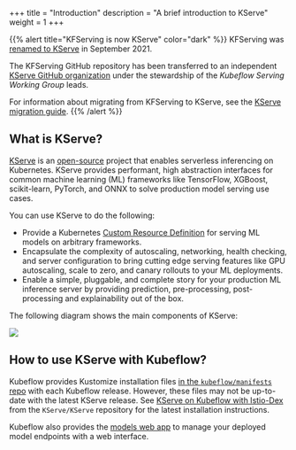+++
title = "Introduction"
description = "A brief introduction to KServe"
weight = 1
+++

{{% alert title="KFServing is now KServe" color="dark" %}}
KFServing was [renamed to KServe](https://kserve.github.io/website/0.11/blog/articles/2021-09-27-kfserving-transition/) in September 2021.

The KFServing GitHub repository has been transferred to an independent [KServe GitHub organization](https://github.com/kserve) under the stewardship of the _Kubeflow Serving Working Group_ leads.

For information about migrating from KFServing to KServe, see the [KServe migration guide](https://kserve.github.io/website/0.11/blog/articles/2021-09-27-kfserving-transition/).
{{% /alert %}}

## What is KServe?

[KServe](https://kserve.github.io/website/latest/) is an [open-source](https://github.com/kserve/kserve) project that enables serverless inferencing on Kubernetes.
KServe provides performant, high abstraction interfaces for common machine learning (ML) frameworks like TensorFlow, XGBoost, scikit-learn, PyTorch, and ONNX to solve production model serving use cases.

You can use KServe to do the following:
 
- Provide a Kubernetes [Custom Resource Definition](https://kubernetes.io/docs/concepts/extend-kubernetes/api-extension/custom-resources/) for serving ML models on arbitrary frameworks.
- Encapsulate the complexity of autoscaling, networking, health checking, and server configuration to bring cutting edge serving features like GPU autoscaling, scale to zero, and canary rollouts to your ML deployments.
- Enable a simple, pluggable, and complete story for your production ML inference server by providing prediction, pre-processing, post-processing and explainability out of the box.

The following diagram shows the main components of KServe:

<img src="/docs/external-add-ons/kserve/pics/kserve.png" class="mt-3 mb-3 p-3 border border-info rounded"></img>

## How to use KServe with Kubeflow?

Kubeflow provides Kustomize installation files [in the `kubeflow/manifests` repo](https://github.com/kubeflow/manifests/tree/master/contrib/kserve) with each Kubeflow release.
However, these files may not be up-to-date with the latest KServe release.
See [KServe on Kubeflow with Istio-Dex](https://github.com/KServe/KServe/tree/master/docs/samples/istio-dex) from the `KServe/KServe` repository for the latest installation instructions.

Kubeflow also provides the [models web app](/docs/external-add-ons/kserve/webapp/) to manage your deployed model endpoints with a web interface.
